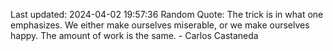 Last updated: 2024-04-02 19:57:36
Random Quote: The trick is in what one emphasizes. We either make ourselves miserable, or we make ourselves happy. The amount of work is the same. - Carlos Castaneda